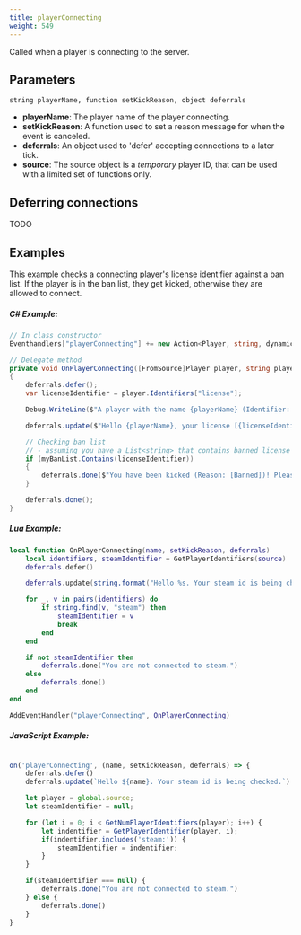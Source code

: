```yaml
---
title: playerConnecting
weight: 549
---
```


Called when a player is connecting to the server.

Parameters
----------

```
string playerName, function setKickReason, object deferrals
```

- **playerName**: The player name of the player connecting.
- **setKickReason**: A function used to set a reason message for when the event is canceled.
- **deferrals**: An object used to 'defer' accepting connections to a later tick.
- **source**: The source object is a _temporary_ player ID, that can be used with a limited set of functions only.

Deferring connections
---------------------

TODO

Examples
--------
This example checks a connecting player's license identifier against a ban list. If the player is in the ban list, they get kicked, otherwise they are allowed to connect.

##### C\# Example:
```csharp
// In class constructor
Eventhandlers["playerConnecting"] += new Action<Player, string, dynamic, dynamic>(OnPlayerConnecting);

// Delegate method
private void OnPlayerConnecting([FromSource]Player player, string playerName, dynamic setKickReason, dynamic deferrals)
{
    deferrals.defer();
    var licenseIdentifier = player.Identifiers["license"];

    Debug.WriteLine($"A player with the name {playerName} (Identifier: [{licenseIdentifier}]) is connecting to the server.");

    deferrals.update($"Hello {playerName}, your license [{licenseIdentifier}] is being checked");

    // Checking ban list
    // - assuming you have a List<string> that contains banned license identifiers
    if (myBanList.Contains(licenseIdentifier))
    {
        deferrals.done($"You have been kicked (Reason: [Banned])! Please contact the server administration (Identifier: [{licenseIdentifier}]).");
    }

    deferrals.done();
}
```

##### Lua Example:
```lua
local function OnPlayerConnecting(name, setKickReason, deferrals)
    local identifiers, steamIdentifier = GetPlayerIdentifiers(source)
    deferrals.defer()

    deferrals.update(string.format("Hello %s. Your steam id is being checked.", name))

    for _, v in pairs(identifiers) do
        if string.find(v, "steam") then
            steamIdentifier = v
            break
        end
    end

    if not steamIdentifier then
        deferrals.done("You are not connected to steam.")
    else
        deferrals.done()
    end
end

AddEventHandler("playerConnecting", OnPlayerConnecting)
```

##### JavaScript Example:
```js

on('playerConnecting', (name, setKickReason, deferrals) => {
    deferrals.defer()
    deferrals.update(`Hello ${name}. Your steam id is being checked.`)

    let player = global.source;
    let steamIdentifier = null;

    for (let i = 0; i < GetNumPlayerIdentifiers(player); i++) {
        let indentifier = GetPlayerIdentifier(player, i);
        if(indentifier.includes('steam:')) {
            steamIdentifier = indentifier;
        }
    }

    if(steamIdentifier === null) {
        deferrals.done("You are not connected to steam.")
    } else {
        deferrals.done()
    }
}
```